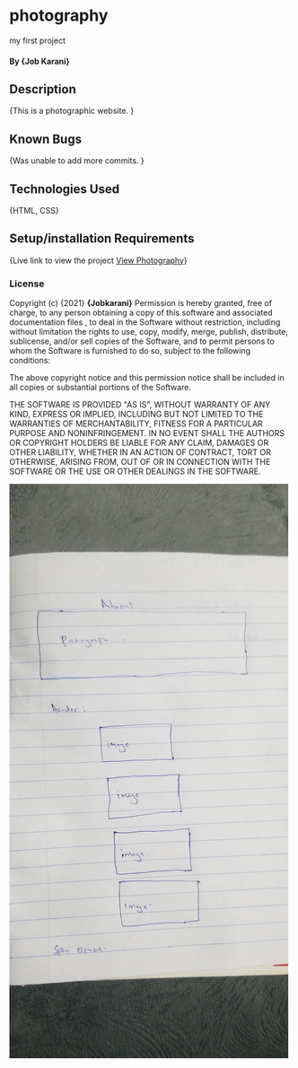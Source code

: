 # photography
my first project
#### By **{Job Karani}**
## Description
{This is a photographic website. }
## Known Bugs
{Was unable to add more commits. }
## Technologies Used
{HTML, CSS}
## Setup/installation Requirements
{Live link to view the project <a href="https://jobkarani.github.io/photography/">View Photography</a>}
### License
Copyright (c) {2021} **{Jobkarani}**
Permission is hereby granted, free of charge, to any person obtaining a copy of this software and associated documentation files , to deal in the Software without restriction, including without limitation the rights to use, copy, modify, merge, publish, distribute, sublicense, and/or sell copies of the Software, and to permit persons to whom the Software is furnished to do so, subject to the following conditions:

The above copyright notice and this permission notice shall be included in all copies or substantial portions of the Software.

THE SOFTWARE IS PROVIDED "AS IS", WITHOUT WARRANTY OF ANY KIND, EXPRESS OR IMPLIED, INCLUDING BUT NOT LIMITED TO THE WARRANTIES OF MERCHANTABILITY, FITNESS FOR A PARTICULAR PURPOSE AND NONINFRINGEMENT. IN NO EVENT SHALL THE AUTHORS OR COPYRIGHT HOLDERS BE LIABLE FOR ANY CLAIM, DAMAGES OR OTHER LIABILITY, WHETHER IN AN ACTION OF CONTRACT, TORT OR OTHERWISE, ARISING FROM, OUT OF OR IN CONNECTION WITH THE SOFTWARE OR THE USE OR OTHER DEALINGS IN THE SOFTWARE.



![](design.jpg)
